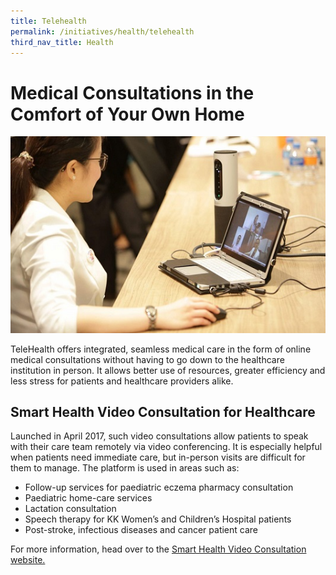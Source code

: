```yaml
---
title: Telehealth
permalink: /initiatives/health/telehealth
third_nav_title: Health
---
```

# Medical Consultations in the Comfort of Your Own Home
![TeleHealth](/images/initiatives/telehealth.jpeg)

TeleHealth offers integrated, seamless medical care in the form of online medical consultations without having to go down to the healthcare institution in person. It allows better use of resources, greater efficiency and less stress for patients and healthcare providers alike.  
  
## Smart Health Video Consultation for Healthcare

Launched in April 2017, such video consultations allow patients to speak with their care team remotely via video conferencing. It is especially helpful when patients need immediate care, but in-person visits are difficult for them to manage. The platform is used in areas such as:

* Follow-up services for paediatric eczema pharmacy consultation
* Paediatric home-care services
* Lactation consultation
* Speech therapy for KK Women’s and Children’s Hospital patients
* Post-stroke, infectious diseases and cancer patient care

For more information, head over to the [Smart Health Video Consultation website.](https://www.ihis.com.sg/vc)